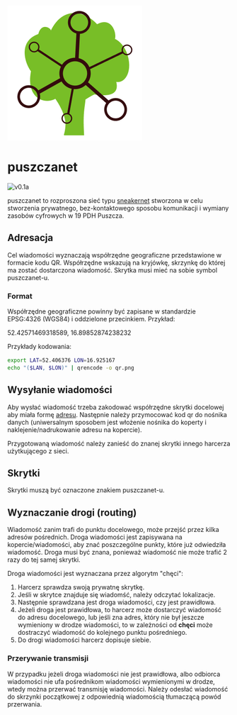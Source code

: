 ![](puszczanet.png)

# puszczanet

![v0.1a](https://img.shields.io/badge/puszczanet-v0.1a-green)

puszczanet to rozproszona sieć typu [sneakernet](https://pl.wikipedia.org/wiki/Sneakernet) stworzona w celu stworzenia prywatnego, bez-kontaktowego sposobu komunikacji i wymiany zasobów cyfrowych w 19 PDH Puszcza.

## Adresacja

Cel wiadomości wyznaczają współrzędne geograficzne przedstawione w formacie kodu QR. Współrzędne wskazują na kryjówkę, skrzynkę do której ma zostać dostarczona wiadomość. Skrytka musi mieć na sobie symbol puszczanet-u.

### Format

Współrzędne geograficzne powinny być zapisane w standardzie EPSG:4326 (WGS84) i oddzielone przecinkiem. Przykład:

  52.42571469318589, 16.89852874238232

Przykłady kodowania:

```sh
export LAT=52.406376 LON=16.925167
echo "($LAN, $LON)" | qrencode -o qr.png
```

## Wysyłanie wiadomości

Aby wysłać wiadomość trzeba zakodować współrzędne skrytki docelowej aby miała formę [adresu](#adresacja). Następnie należy przymocować kod qr do nośnika danych (uniwersalnym sposobem jest włożenie nośnika do koperty i naklejenie/nadrukowanie adresu na kopercie).

Przygotowaną wiadomość należy zanieść do znanej skrytki innego harcerza użytkującego z sieci.

## Skrytki

Skrytki muszą być oznaczone znakiem puszczanet-u.

## Wyznaczanie drogi (routing)

Wiadomość zanim trafi do punktu docelowego, może przejść przez kilka adresów pośrednich. Droga wiadomości jest zapisywana na kopercie/wiadomości, aby znać poszczególne punkty, które już odwiedziła wiadomość. Droga musi być znana, ponieważ wiadomość nie może trafić 2 razy do tej samej skrytki.

Droga wiadomości jest wyznaczana przez algorytm "chęci":

1. Harcerz sprawdza swoją prywatnę skrytkę.
2. Jeśli w skrytce znajduje się wiadomść, należy odczytać lokalizacje.
3. Następnie sprawdzana jest droga wiadomości, czy jest prawidłowa.
4. Jeżeli droga jest prawidłowa, to harcerz może dostarczyć wiadomość do adresu docelowego, lub jeśli zna adres, który nie był jeszcze wymieniony w drodze wiadomości, to w zależności od **chęci** może dostraczyć wiadomość do kolejnego punktu pośredniego.
5. Do drogi wiadomości harcerz dopisuje siebie.

### Przerywanie transmisji

W przypadku jeżeli droga wiadomości nie jest prawidłowa, albo odbiorca wiadomości nie ufa pośrednikom wiadomości wymienionymi w drodze, wtedy można przerwać transmisję wiadomości. Należy odesłać wiadomość do skrzynki początkowej z odpowiednią wiadomością tłumaczącą powód przerwania.
